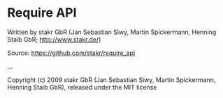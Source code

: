 # Require API

Written by stakr GbR (Jan Sebastian Siwy, Martin Spickermann, Henning Staib GbR; http://www.stakr.de/)

Source: https://github.com/stakr/require_api

...


Copyright (c) 2009 stakr GbR (Jan Sebastian Siwy, Martin Spickermann, Henning Staib GbR), released under the MIT license
